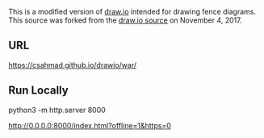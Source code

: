 This is a modified version of [draw.io](https://www.draw.io) intended for drawing fence diagrams. This source was forked from the [draw.io source](https://github.com/jgraph/drawio) on November 4, 2017.

## URL
https://csahmad.github.io/drawio/war/

## Run Locally
python3 -m http.server 8000

http://0.0.0.0:8000/index.html?offline=1&https=0